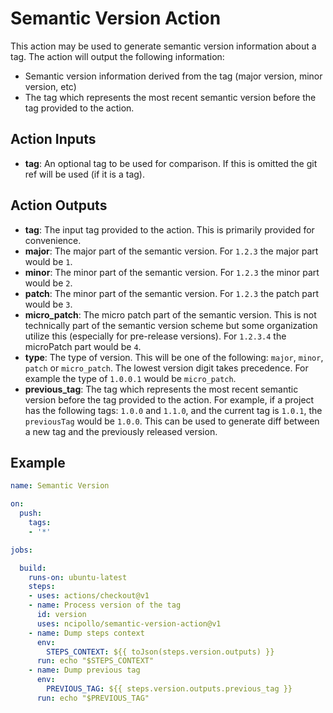 # Semantic Version Action

This action may be used to generate semantic version information about a tag. The action will output
the following information:
- Semantic version information derived from the tag (major version, minor version, etc)
- The tag which represents the most recent semantic version before the tag provided to the action.

## Action Inputs

- **tag**: An optional tag to be used for comparison. If this is omitted the git ref will be used (if it is a tag).

## Action Outputs
- **tag**: The input tag provided to the action. This is primarily provided for convenience.
- **major**: The major part of the semantic version. For `1.2.3` the major part would be `1`.
- **minor**: The minor part of the semantic version. For `1.2.3` the minor part would be `2`.
- **patch**: The minor part of the semantic version. For `1.2.3` the patch part would be `3`.
- **micro_patch**: The micro patch part of the semantic version. This is not technically part of the semantic version scheme but some organization utilize this (especially for pre-release versions). For `1.2.3.4` the microPatch part would be `4`.
- **type**: The type of version. This will be one of the following: `major`, `minor`, `patch` or `micro_patch`. The lowest version digit takes precedence. For example the type of `1.0.0.1` would be `micro_patch`.
- **previous_tag**: The tag which represents the most recent semantic version before the tag provided to the action. For example, if a project has the following tags: `1.0.0` and `1.1.0`, and the current tag is `1.0.1`, the `previousTag` would be `1.0.0`. This can be used to generate diff between a new tag and the previously released version.

## Example

```yml
name: Semantic Version

on: 
  push:
    tags:
    - '*'

jobs:

  build:
    runs-on: ubuntu-latest
    steps:
    - uses: actions/checkout@v1
    - name: Process version of the tag
      id: version
      uses: ncipollo/semantic-version-action@v1
    - name: Dump steps context
      env:
        STEPS_CONTEXT: ${{ toJson(steps.version.outputs) }}
      run: echo "$STEPS_CONTEXT"
    - name: Dump previous tag
      env:
        PREVIOUS_TAG: ${{ steps.version.outputs.previous_tag }}
      run: echo "$PREVIOUS_TAG"
```

